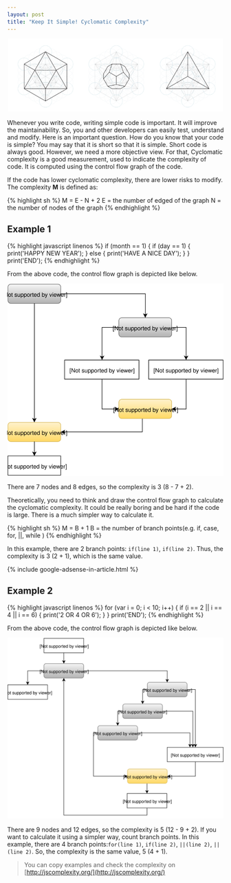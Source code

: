 ```yaml
---
layout: post
title: "Keep It Simple! Cyclomatic Complexity"
---
```


![Cyclomatic complexity](/images/2016/01-12/cyclomatic-complexity.png)

Whenever you write code, writing simple code is important. It will improve the maintainability. So, you and other developers can easily test, understand and modify. Here is an important question. How do you know that your code is simple? You may say that it is short so that it is simple. Short code is always good. However, we need a more objective view. For that, Cyclomatic complexity is a good measurement, used to indicate the complexity of code. It is computed using the control flow graph of the code.

If the code has lower cyclomatic complexity, there are lower risks to modify. The complexity **M** is defined as:

{% highlight sh %}
M = E - N + 2
  E = the number of edged of the graph
  N = the number of nodes of the graph
{% endhighlight %}

## Example 1

{% highlight javascript linenos %}
if (month == 1) {
  if (day == 1) {
    print('HAPPY NEW YEAR');
  } else {
    print('HAVE A NICE DAY');
  }
}
print('END');
{% endhighlight %}

From the above code, the control flow graph is depicted like below.

![Example Control Flow Graph ](/images/2016/01-12/example1.svg)

There are 7 nodes and 8 edges, so the complexity is 3 (8 - 7 + 2).

Theoretically, you need to think and draw the control flow graph to calculate the cyclomatic complexity. It could be really boring and be hard if the code is large. There is a much simpler way to calculate it.

{% highlight sh %}
M = B + 1
  B = the number of branch points(e.g. if, case, for, ||, while )
{% endhighlight %}

In this example, there are 2 branch points: `if(line 1)`, `if(line 2)`. Thus, the complexity is 3 (2 + 1), which is the same value.

{% include google-adsense-in-article.html %}

## Example 2
{% highlight javascript linenos %}
for (var i = 0; i < 10; i++) {
  if (i == 2 || i == 4 || i == 6) {
    print('2 OR 4 OR 6');
  }
}
print('END');
{% endhighlight %}

From the above code, the control flow graph is depicted like below.

![Example Control Flow Graph ](/images/2016/01-12/example2.svg)

There are 9 nodes and 12 edges, so the complexity is 5 (12 - 9 + 2). If you want to calculate it using a simpler way, count branch points. In this example, there are 4 branch points:`for(line 1)`, `if(line 2)`, `||(line 2)`, `||(line 2)`. So, the complexity is the same value, 5 (4 + 1).

> You can copy examples and check the complexity on [http://jscomplexity.org/](http://jscomplexity.org/)
